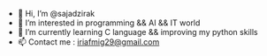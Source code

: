 - 👋 Hi, I’m @sajadzirak
- 👀 I’m interested in programming && AI && IT world
- 🌱 I’m currently learning C language && improving my python skills
- 📫 Contact me : iriafmig29@gmail.com

<!---
sajadzirak/sajadzirak is a ✨ special ✨ repository because its `README.md` (this file) appears on your GitHub profile.
You can click the Preview link to take a look at your changes.
--->
